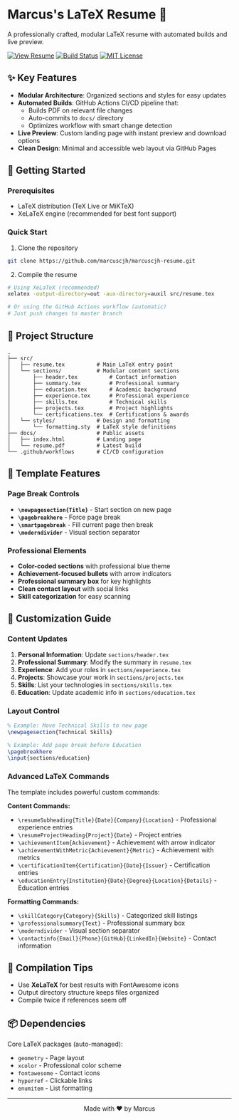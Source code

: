 # Marcus's LaTeX Resume 📄

A professionally crafted, modular LaTeX resume with automated builds and live preview.

[![View Resume](https://img.shields.io/badge/View%20Resume-PDF-blue)](https://marcuscjh.github.io/marcuscjh-resume/)
[![Build Status](https://github.com/marcuscjh/marcuscjh-resume/workflows/Build%20and%20Deploy%20LaTeX%20Resume/badge.svg)](https://github.com/marcuscjh/marcuscjh-resume/actions)
[![MIT License](https://img.shields.io/badge/License-MIT-green.svg)](https://opensource.org/licenses/MIT)


## ✨ Key Features

- **Modular Architecture**: Organized sections and styles for easy updates
- **Automated Builds**: GitHub Actions CI/CD pipeline that:
  - Builds PDF on relevant file changes
  - Auto-commits to `docs/` directory
  - Optimizes workflow with smart change detection
- **Live Preview**: Custom landing page with instant preview and download options
- **Clean Design**: Minimal and accessible web layout via GitHub Pages

## 🚀 Getting Started

### Prerequisites

- LaTeX distribution (TeX Live or MiKTeX)
- XeLaTeX engine (recommended for best font support)

### Quick Start

1. Clone the repository
```bash
git clone https://github.com/marcuscjh/marcuscjh-resume.git
```

2. Compile the resume
```bash
# Using XeLaTeX (recommended)
xelatex -output-directory=out -aux-directory=auxil src/resume.tex

# Or using the GitHub Actions workflow (automatic)
# Just push changes to master branch
```

## 📁 Project Structure

```
.
├── src/
│   ├── resume.tex          # Main LaTeX entry point
│   └── sections/           # Modular content sections
│       ├── header.tex          # Contact information
│       ├── summary.tex         # Professional summary
│       ├── education.tex       # Academic background
│       ├── experience.tex      # Professional experience
│       ├── skills.tex          # Technical skills
│       ├── projects.tex        # Project highlights
│       └── certifications.tex  # Certifications & awards
│   └── styles/             # Design and formatting
│       └── formatting.sty  # LaTeX style definitions
├── docs/                   # Public assets
│   ├── index.html          # Landing page
│   └── resume.pdf          # Latest build
└── .github/workflows       # CI/CD configuration
```

## 🎨 Template Features

### Page Break Controls
- **`\newpagesection{Title}`** - Start section on new page
- **`\pagebreakhere`** - Force page break
- **`\smartpagebreak`** - Fill current page then break
- **`\moderndivider`** - Visual section separator

### Professional Elements
- **Color-coded sections** with professional blue theme
- **Achievement-focused bullets** with arrow indicators
- **Professional summary box** for key highlights
- **Clean contact layout** with social links
- **Skill categorization** for easy scanning

## 📝 Customization Guide

### Content Updates
1. **Personal Information**: Update `sections/header.tex`
2. **Professional Summary**: Modify the summary in `resume.tex`
3. **Experience**: Add your roles in `sections/experience.tex`
4. **Projects**: Showcase your work in `sections/projects.tex`
5. **Skills**: List your technologies in `sections/skills.tex`
6. **Education**: Update academic info in `sections/education.tex`

### Layout Control
```latex
% Example: Move Technical Skills to new page
\newpagesection{Technical Skills}

% Example: Add page break before Education
\pagebreakhere
\input{sections/education}
```

### Advanced LaTeX Commands
The template includes powerful custom commands:

**Content Commands:**
- `\resumeSubheading{Title}{Date}{Company}{Location}` - Professional experience entries
- `\resumeProjectHeading{Project}{Date}` - Project entries
- `\achievementItem{Achievement}` - Achievement with arrow indicator
- `\achievementWithMetric{Achievement}{Metric}` - Achievement with metrics
- `\certificationItem{Certification}{Date}{Issuer}` - Certification entries
- `\educationEntry{Institution}{Date}{Degree}{Location}{Details}` - Education entries

**Formatting Commands:**
- `\skillCategory{Category}{Skills}` - Categorized skill listings
- `\professionalsummary{Text}` - Professional summary box
- `\moderndivider` - Visual section separator
- `\contactinfo{Email}{Phone}{GitHub}{LinkedIn}{Website}` - Contact information


## 🔧 Compilation Tips

- Use **XeLaTeX** for best results with FontAwesome icons
- Output directory structure keeps files organized
- Compile twice if references seem off

## 📦 Dependencies

Core LaTeX packages (auto-managed):
- `geometry` - Page layout
- `xcolor` - Professional color scheme
- `fontawesome` - Contact icons
- `hyperref` - Clickable links
- `enumitem` - List formatting

---

<div align="center">
Made with ❤️ by Marcus
</div> 